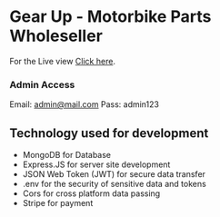 # Gear Up - Motorbike Parts Wholeseller

For the Live view [Click here](https://gear-up-a7b20.web.app/).

### Admin Access
Email: admin@mail.com
Pass: admin123

## Technology used for development
* MongoDB for Database
* Express.JS for server site development
* JSON Web Token (JWT) for secure data transfer
* .env for the security of sensitive data and tokens
* Cors for cross platform data passing
* Stripe for payment